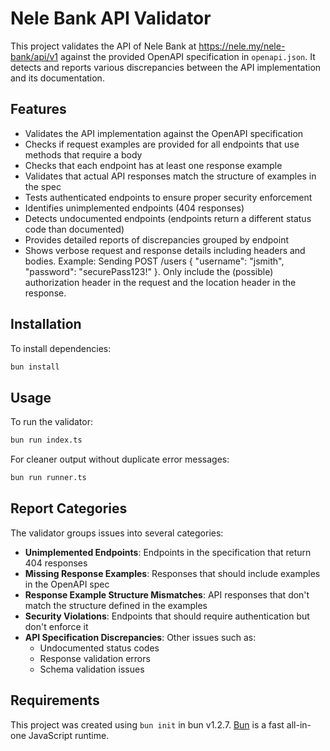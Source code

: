 # Nele Bank API Validator

This project validates the API of Nele Bank at https://nele.my/nele-bank/api/v1 against the provided OpenAPI specification in `openapi.json`. It detects and reports various discrepancies between the API implementation and its documentation.

## Features

- Validates the API implementation against the OpenAPI specification
- Checks if request examples are provided for all endpoints that use methods that require a body
- Checks that each endpoint has at least one response example
- Validates that actual API responses match the structure of examples in the spec
- Tests authenticated endpoints to ensure proper security enforcement
- Identifies unimplemented endpoints (404 responses)
- Detects undocumented endpoints (endpoints return a different status code than documented)
- Provides detailed reports of discrepancies grouped by endpoint
- Shows verbose request and response details including headers and bodies. Example: Sending POST /users { "username": "jsmith", "password": "securePass123!" }. Only include the (possible) authorization header in the request and the location header in the response.

## Installation

To install dependencies:

```bash
bun install
```

## Usage

To run the validator:

```bash
bun run index.ts
```

For cleaner output without duplicate error messages:

```bash
bun run runner.ts
```

## Report Categories

The validator groups issues into several categories:

- **Unimplemented Endpoints**: Endpoints in the specification that return 404 responses
- **Missing Response Examples**: Responses that should include examples in the OpenAPI spec
- **Response Example Structure Mismatches**: API responses that don't match the structure defined in the examples
- **Security Violations**: Endpoints that should require authentication but don't enforce it
- **API Specification Discrepancies**: Other issues such as:
    - Undocumented status codes
    - Response validation errors
    - Schema validation issues

## Requirements

This project was created using `bun init` in bun v1.2.7. [Bun](https://bun.sh) is a fast all-in-one JavaScript runtime.

